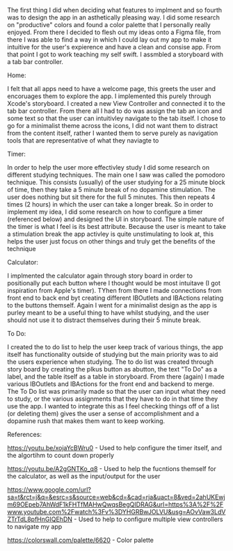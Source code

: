 The first thing I did when deciding what features to implment and so fourth was to design the app in an asthetically pleasing way. I did some research on "productive" colors and found a color palette that I personally really enjoyed. From there I decided to flesh out my ideas onto a Figma file, from there I was able to find a way in which I could lay out my app to make it intuitive for the user's expierence and have a clean and consise app. From that point I got to work teaching my self swift. I assmbled a storyboard with a tab bar controller. 

Home: 

I felt that all apps need to have a welcome page, this greets the user and encoruages them to explore the app. I implemented this purely through Xcode's storyboard. I created a new View Controller and connected it to the tab bar controller. From there all I had to do was assign the tab an icon and some text so that the user can intuitivley navigate to the tab itself. I chose to go for a minimalist theme across the icons, I did not want them to distract from the content itself, rather I wanted them to serve purely as navigation tools that are representative of what they naviagte to

Timer: 

In order to help the user more effectivley study I did some research on different studying techniques. The main one I saw was called the pomodoro technique. This consists (usually) of the user studying for a 25 minute block of time, then they take a 5 minute break of no dopamine stimulation. The user does nothing but sit there for the full 5 minutes. This then repeats 4 times (2 hours) in which the user can take a longer break. So in order to implement my idea, I did some research on how to configure a timer (referenced below) and designed the UI in storyboard. The simple nature of the timer is what I feel is its best attribute. Because the user is meant to take a stimulation break the app activley is quite unstimulating to look at, this helps the user just focus on other things and truly get the benefits of the technique

Calculator: 

I implmented the calculator again through story board in order to positionally put each button where I thought would be most intuitave (I got inspiration from Apple's timer). TYhen from there I made connections from front end to back end byt creating different IBOutlets and IBActions relating to the buttons themself. Again I went for a minimalist design as the app is purley meant to be a useful thing to have whilst studying, and the user should not use it to distract themselves during their 5 minute break.

To Do:

I created the to do list to help the user keep track of various things, the app itself has functionality outside of studying but the main priority was to aid the users experience when studying. The to do list was created through story board by creating the plkus button as  abutton, the text "To Do" as a label, and the table itself as a table in storyboard. From there (again) I made various IBOutlets and IBActions for the front end and backend to merge. The To Do list was primarily made so that the user can input what they need to study, or the various assignments that they have to do in that time they use the app. I wanted to integrate this as I feel checking things off of a list (or deleting them) gives the user a sense of accomplishment and a dopamine rush that makes them want to keep working.



References:

https://youtu.be/xojaYcBWru0 - Used to help configure the timer itself, and the algortihm to count down properly

https://youtu.be/A2gGNTKo_q8 - Used to help the fucntions themself for the calculator, as well as the input/output for the user

https://www.google.com/url?sa=t&rct=j&q=&esrc=s&source=web&cd=&cad=rja&uact=8&ved=2ahUKEwjm69OEpeb7AhWdF1kFHTfMAHwQwqsBegQIDRAG&url=https%3A%2F%2Fwww.youtube.com%2Fwatch%3Fv%3DYHGRBwJOLVU&usg=AOvVaw3LdVZTrTdL8pfHnGIQEhDN - Used to help to configure multiple view controllers to navigate my app

https://colorswall.com/palette/6620 - Color palette
